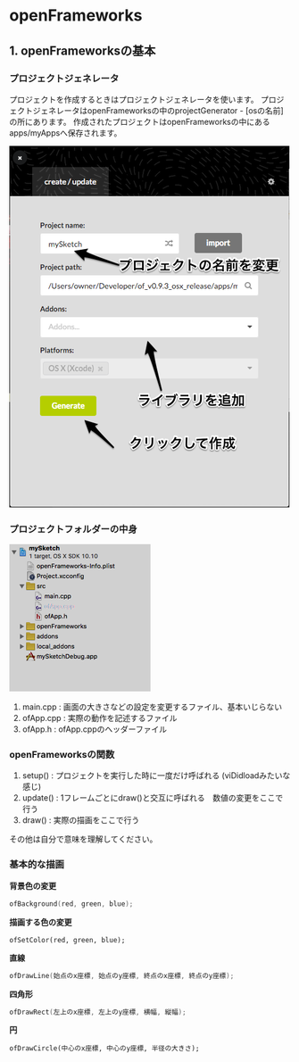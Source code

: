 # openFrameworks

## 1. openFrameworksの基本

### プロジェクトジェネレータ


プロジェクトを作成するときはプロジェクトジェネレータを使います。
プロジェクトジェネレータはopenFrameworksの中のprojectGenerator - [osの名前]の所にあります。
作成されたプロジェクトはopenFrameworksの中にあるapps/myAppsへ保存されます。

![projectGenerator](https://github.com/Muratchi/MediaArtDengiken/blob/master/projectGenerator.png)


### プロジェクトフォルダーの中身

![folder](https://github.com/Muratchi/MediaArtDengiken/blob/master/folder.png)

1. main.cpp  : 画面の大きさなどの設定を変更するファイル、基本いじらない
2. ofApp.cpp : 実際の動作を記述するファイル 
3. ofApp.h   : ofApp.cppのヘッダーファイル

### openFrameworksの関数

1. setup()  : プロジェクトを実行した時に一度だけ呼ばれる (viDidloadみたいな感じ)
2. update() : 1フレームごとにdraw()と交互に呼ばれる　数値の変更をここで行う
3. draw()   : 実際の描画をここで行う

その他は自分で意味を理解してください。

### 基本的な描画

**背景色の変更**

``` c++
ofBackground(red, green, blue);
```

**描画する色の変更**

```
ofSetColor(red, green, blue);
```

**直線**

``` c++
ofDrawLine(始点のx座標, 始点のy座標, 終点のx座標, 終点のy座標);
```

**四角形**

``` c++
ofDrawRect(左上のx座標, 左上のy座標, 横幅, 縦幅);
```

**円**

```
ofDrawCircle(中心のx座標, 中心のy座標, 半径の大きさ);
```





 





